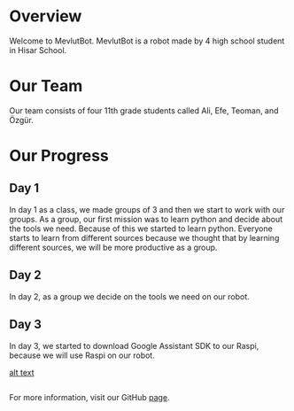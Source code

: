 # Overview
Welcome to MevlutBot. MevlutBot is a robot made by 4 high school student in Hisar School.

# Our Team
Our team consists of four 11th grade students called Ali, Efe, Teoman, and Özgür.

# Our Progress 
## Day 1
In day 1 as a class, we made groups of 3 and then we start to work with our groups. As a group, our first mission was to learn python and decide about the tools we need. Because of this we started to learn python. Everyone starts to learn from different sources because we thought that by learning different sources, we will be more productive as a group.
## Day 2
In day 2, as a group we decide on the tools we need on our robot.
## Day 3 
In day 3, we started to download Google Assistant SDK to our Raspi, because we will use Raspi on our robot.

[alt text](https://drive.google.com/open?id=1uSvvehmLsDWHgSl-OzCZTtuSJhxQsYME/to/img.png)

```markdown

```

For more information, visit our GitHub [page](https://github.com/alicagatay/Tetris.git).
